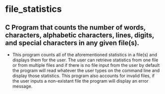 # file_statistics
 
## C Program that counts the number of words, characters, alphabetic characters, lines, digits, and special characters in any given file(s).

- This program counts all of the aforementioned statistics in a file(s) and displays them for the user. The user can retrieve statistics from one file or from multiple files and if there is no file input from the user by default the program will read whatever the user types on the command line and display those statistics. This program also accounts for invalid files, if the user inputs a non-existant file the program will display an error message. 



